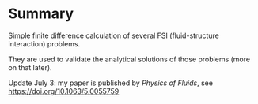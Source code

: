 # Summary
Simple finite difference calculation of several FSI (fluid-structure interaction) problems. 

They are used to validate the analytical solutions of those problems (more on that later).

Update July 3: my paper is published by *Physics of Fluids*, see https://doi.org/10.1063/5.0055759
